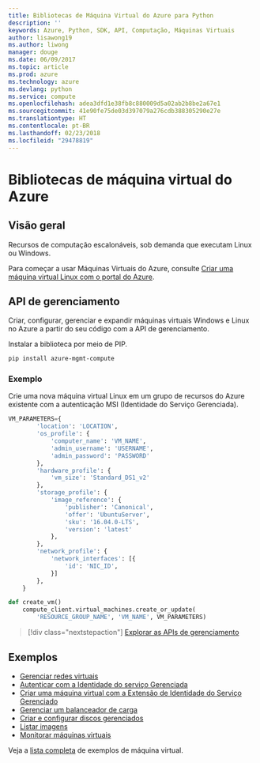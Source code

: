```yaml
---
title: Bibliotecas de Máquina Virtual do Azure para Python
description: ''
keywords: Azure, Python, SDK, API, Computação, Máquinas Virtuais
author: lisawong19
ms.author: liwong
manager: douge
ms.date: 06/09/2017
ms.topic: article
ms.prod: azure
ms.technology: azure
ms.devlang: python
ms.service: compute
ms.openlocfilehash: adea3dfd1e38fb8c880009d5a02ab2b8be2a67e1
ms.sourcegitcommit: 41e90fe75de03d397079a276cdb388305290e27e
ms.translationtype: HT
ms.contentlocale: pt-BR
ms.lasthandoff: 02/23/2018
ms.locfileid: "29478819"
---
```

# <a name="azure-virtual-machine-libraries"></a>Bibliotecas de máquina virtual do Azure

## <a name="overview"></a>Visão geral

Recursos de computação escalonáveis, sob demanda que executam Linux ou Windows.

Para começar a usar Máquinas Virtuais do Azure, consulte [Criar uma máquina virtual Linux com o portal do Azure](/azure/virtual-machines/linux/quick-create-portal).

## <a name="management-api"></a>API de gerenciamento

Criar, configurar, gerenciar e expandir máquinas virtuais Windows e Linux no Azure a partir do seu código com a API de gerenciamento.

Instalar a biblioteca por meio de PIP.

```bash
pip install azure-mgmt-compute 
```   

### <a name="example"></a>Exemplo

Crie uma nova máquina virtual Linux em um grupo de recursos do Azure existente com a autenticação MSI (Identidade do Serviço Gerenciada).

```python
VM_PARAMETERS={
        'location': 'LOCATION',
        'os_profile': {
            'computer_name': 'VM_NAME',
            'admin_username': 'USERNAME',
            'admin_password': 'PASSWORD'
        },
        'hardware_profile': {
            'vm_size': 'Standard_DS1_v2'
        },
        'storage_profile': {
            'image_reference': {
                'publisher': 'Canonical',
                'offer': 'UbuntuServer',
                'sku': '16.04.0-LTS',
                'version': 'latest'
            },
        },
        'network_profile': {
            'network_interfaces': [{
                'id': 'NIC_ID',
            }]
        },
    }

def create_vm()
    compute_client.virtual_machines.create_or_update(
        'RESOURCE_GROUP_NAME', 'VM_NAME', VM_PARAMETERS)
```

> [!div class="nextstepaction"]
> [Explorar as APIs de gerenciamento](/python/api/overview/azure/virtualmachines/management)

## <a name="samples"></a>Exemplos

* [Gerenciar redes virtuais][1]
* [Autenticar com a Identidade do serviço Gerenciada][2]
* [Criar uma máquina virtual com a Extensão de Identidade do Serviço Gerenciado][3]
* [Gerenciar um balanceador de carga][4]
* [Criar e configurar discos gerenciados][5]
* [Listar imagens][6] 
* [Monitorar máquinas virtuais][7]

Veja a [lista completa](https://azure.microsoft.com/resources/samples/?platform=python&term=virtual-machines) de exemplos de máquina virtual.

[1]: https://azure.microsoft.com/resources/samples/virtual-machines-python-manage/
[2]: https://github.com/Azure-Samples/resource-manager-python-manage-resources-with-msi
[3]: https://github.com/Azure-Samples/compute-python-msi-vm
[4]: https://azure.microsoft.com/resources/samples/network-python-manage-loadbalancer
[5]: ../docs-ref-conceptual/python-sdk-azure-samples-managed-disks.md
[6]: ../docs-ref-conceptual/python-sdk-azure-samples-list-images.md
[7]: ../docs-ref-conceptual/python-sdk-azure-samples-monitor-vms.md